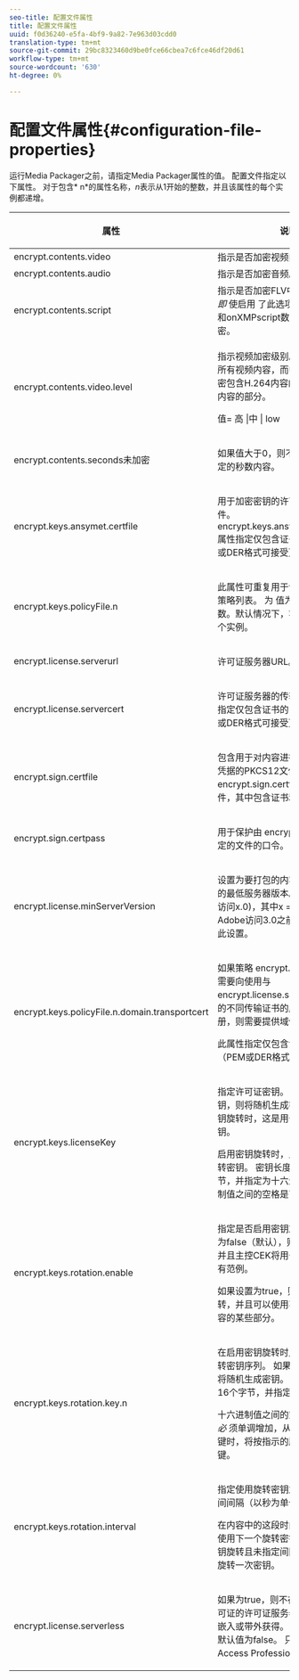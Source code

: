 ```yaml
---
seo-title: 配置文件属性
title: 配置文件属性
uuid: f0d36240-e5fa-4bf9-9a82-7e963d03cdd0
translation-type: tm+mt
source-git-commit: 29bc8323460d9be0fce66cbea7c6fce46df20d61
workflow-type: tm+mt
source-wordcount: '630'
ht-degree: 0%

---
```



# 配置文件属性{#configuration-file-properties}

运行Media Packager之前，请指定Media Packager属性的值。 配置文件指定以下属性。 对于包含* n*的属性名称，*n*&#x200B;表示从1开始的整数，并且该属性的每个实例都递增。

<table frame="all" colsep="1" rowsep="1" class="+ topic/table adobe-d/table " id="table_dx4_mpy_n4"> 
 <thead class="- topic/thead "> 
  <tr rowsep="1" class="- topic/row "> 
   <th colname="1" class="- topic/entry entry"> <p class="- topic/p ">属性 </p> </th> 
   <th colname="2" class="- topic/entry entry"> <p class="- topic/p ">说明 </p> </th> 
  </tr> 
 </thead>
 <tbody class="- topic/tbody "> 
  <tr rowsep="1" class="- topic/row "> 
   <td colname="1" class="- topic/entry "><span class="codeph"> encrypt.contents.video</span> </td> 
   <td colname="2" class="- topic/entry "> 指示是否加密视频内容。 </td> 
  </tr> 
  <tr rowsep="1" class="- topic/row "> 
   <td colname="1" class="- topic/entry "><span class="codeph"> encrypt.contents.audio</span> </td> 
   <td colname="2" class="- topic/entry "> 指示是否加密音频。 </td> 
  </tr> 
  <tr rowsep="1" class="- topic/row "> 
   <td colname="1" class="- topic/entry "><span class="codeph"> encrypt.contents.script</span> </td> 
   <td colname="2" class="- topic/entry ">指示是否加密FLV中的脚本数据。 <i class="+ topic/ph hi-d/i ">即</i> 使启用 <i class="+ topic/ph hi-d/i "></i> 了此选项，onMetaData和onXMPscript数据标记也从未加密。 </td> 
  </tr> 
  <tr rowsep="1" class="- topic/row "> 
   <td colname="1" class="- topic/entry "><span class="codeph"> encrypt.contents.video.level</span> </td> 
   <td colname="2" class="- topic/entry "> <p class="- topic/p ">指示视频加密级别。 高值用于加密所有视频内容，而中值和低值用于加密包含H.264内容的F4V文件的视频内容的部分。 </p> <p class="- topic/p ">值= <span class="codeph">高 |中 | low</span> </p> </td> 
  </tr> 
  <tr rowsep="1" class="- topic/row "> 
   <td colname="1" class="- topic/entry "><span class="codeph"> encrypt.contents.seconds未加密</span> </td> 
   <td colname="2" class="- topic/entry "> <p class="- topic/p ">如果值大于0，则不加密文件开头指定的秒数内容。 </p> </td> 
  </tr> 
  <tr rowsep="1" class="- topic/row "> 
   <td colname="1" class="- topic/entry "><span class="codeph"> encrypt.keys.ansymet.certfile</span> </td> 
   <td colname="2" class="- topic/entry "> <p class="- topic/p ">用于加密密钥的许可证服务器证书文件。 <span class="codeph"> encrypt.keys.ansymmetric.certfile</span>属性指定仅包含证书的文件（PEM或DER格式可接受）。 </p> </td> 
  </tr> 
  <tr rowsep="1" class="- topic/row "> 
   <td colname="1" class="- topic/entry "><span class="+ topic/ph pr-d/codeph codeph">encrypt.keys.policyFile.n</span> </td> 
   <td colname="2" class="- topic/entry "> <p class="- topic/p ">此属性可重复用于创建应用于内容的策略列表。 <span class="codeph"> 为</span> 值为1或更大的整数。默认情况下，客户端将使用第一个实例。 </p> </td> 
  </tr> 
  <tr rowsep="1" class="- topic/row "> 
   <td colname="1" class="- topic/entry "><span class="codeph"> encrypt.license.serverurl</span> </td> 
   <td colname="2" class="- topic/entry "> <p class="- topic/p ">许可证服务器URL。 </p> </td> 
  </tr> 
  <tr rowsep="1" class="- topic/row "> 
   <td colname="1" class="- topic/entry "><span class="codeph"> encrypt.license.servercert</span> </td> 
   <td colname="2" class="- topic/entry "> <p class="- topic/p ">许可证服务器的传输证书。 此属性指定仅包含证书的<span class="filepath"> .cer</span>文件（PEM或DER格式可接受）。 </p> </td> 
  </tr> 
  <tr rowsep="1" class="- topic/row "> 
   <td colname="1" class="- topic/entry "><span class="codeph"> encrypt.sign.certfile</span> </td> 
   <td colname="2" class="- topic/entry "> <p class="- topic/p ">包含用于对内容进行签名的打包程序凭据的PKCS12文件。 <span class="codeph"> encrypt.sign.certfile</span>应引用<span class="filepath"> .pfx</span>文件，其中包含证书和私钥。 </p> </td> 
  </tr> 
  <tr rowsep="1" class="- topic/row "> 
   <td colname="1" class="- topic/entry "><span class="codeph"> encrypt.sign.certpass</span> </td> 
   <td colname="2" class="- topic/entry "> <p class="- topic/p ">用于保护由<span class="codeph"> encrypt.sign.certfile</span>指定的文件的口令。 </p> </td> 
  </tr> 
  <tr rowsep="1" class="- topic/row "> 
   <td colname="1" class="- topic/entry "><span class="codeph"> encrypt.license.minServerVersion</span> </td> 
   <td colname="2" class="- topic/entry "> <p class="- topic/p ">设置为要打包的内容颁发许可证所需的最低服务器版本。 指定x(Adobe访问x.0)，其中x =主发行号。 Adobe访问3.0之前的服务器不支持此设置。 </p> </td> 
  </tr> 
  <tr rowsep="1" class="- topic/row "> 
   <td colname="1" class="- topic/entry "><span class="codeph">encrypt.keys.policyFile.n.domain.transportcert</span> </td> 
   <td colname="2" class="- topic/entry "> <p class="- topic/p ">如果策略<span class="+ topic/ph pr-d/codeph codeph"> encrypt.keys.policyFile.n</span>需要向使用与<span class="+ topic/ph pr-d/codeph codeph"> encrypt.license.servercert</span>中指定的不同传输证书的服务器进行域注册，则需要提供域传输证书。 </p> <p class="- topic/p ">此属性指定仅包含证书的文件（PEM或DER格式可接受）。 </p> </td> 
  </tr> 
  <tr rowsep="1" class="- topic/row "> 
   <td colname="1" class="- topic/entry "><span class="codeph"> encrypt.keys.licenseKey</span> </td> 
   <td colname="2" class="- topic/entry "> <p class="- topic/p ">指定许可证密钥。 如果未指定密钥，则将随机生成密钥。 未启用密钥旋转时，这是用于加密内容的密钥。 </p> <p class="- topic/p ">启用密钥旋转时，此密钥用于保护旋转密钥。 密钥长度必须为16个字节，并指定为十六进制值。 十六进制值之间的空格是可选的。 </p> </td> 
  </tr> 
  <tr rowsep="1" class="- topic/row "> 
   <td colname="1" class="- topic/entry "><span class="codeph"> encrypt.keys.rotation.enable</span> </td> 
   <td colname="2" class="- topic/entry "> <p class="- topic/p ">指定是否启用密钥旋转。 如果设置为false（默认），则禁用密钥旋转，并且主控CEK将用于加密内容中的所有范例。 </p> <p class="- topic/p ">如果设置为true，则将启用密钥旋转，并且可以使用不同的密钥加密内容的某些部分。 </p> </td> 
  </tr> 
  <tr rowsep="1" class="- topic/row "> 
   <td colname="1" class="- topic/entry "><span class="codeph">encrypt.keys.rotation.key.n</span> </td> 
   <td colname="2" class="- topic/entry "> <p class="- topic/p ">在启用密钥旋转时用于加密内容的旋转密钥序列。 如果未指定密钥，则将随机生成密钥。 密钥长度必须为16个字节，并指定为十六进制值。 </p> <p class="- topic/p ">十六进制值之间的空格是可选的。 <i class="+ topic/ph hi-d/i ">必</i> 须单调增加，从1开始。指定多个键时，将按指示的顺序循环使用这些键。 </p> </td> 
  </tr> 
  <tr rowsep="1" class="- topic/row "> 
   <td colname="1" class="- topic/entry "><span class="codeph"> encrypt.keys.rotation.interval</span> </td> 
   <td colname="2" class="- topic/entry "> <p class="- topic/p ">指定使用旋转密钥加密内容范例的时间间隔（以秒为单位）。 </p> <p class="- topic/p ">在内容中的这段时间经过加密后，将使用下一个旋转密钥。 如果启用密钥旋转且未指定间隔，则每15分钟旋转一次密钥。 </p> </td> 
  </tr> 
  <tr rowsep="0" class="- topic/row "> 
   <td colname="1" class="- topic/entry "><span class="codeph"> encrypt.license.serverless</span> </td> 
   <td colname="2" class="- topic/entry "> <p class="- topic/p ">如果为true，则不存在可从中获取许可证的许可证服务器。 许可证必须嵌入或带外获得。 如果未指定，则默认值为false。 只在Adobe Access Professional支持。 </p> </td> 
  </tr> 
 </tbody> 
</table>

